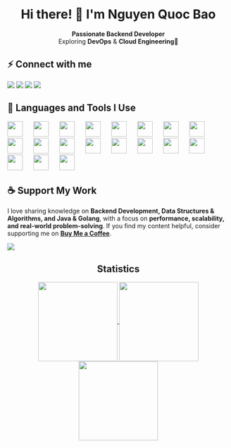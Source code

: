 

<h1 align="center">Hi there! 👋 I'm Nguyen Quoc Bao</h1>

<p align="center">
  <strong>Passionate Backend Developer</strong> <br>
  Exploring <strong>DevOps</strong> & <strong>Cloud Engineering</strong>🚀  
</p>



<h2>⚡️ Connect with me</h2>
<div align="left"> 
  <a href="mailto:qbhoalu@gmail.com" target="_blank"><img src="https://img.shields.io/badge/Gmail-D14836?style=for-the-badge&logo=gmail&logoColor=white"></a>
  <a href="https://www.facebook.com/baonguyen888/" target="_blank"><img src="https://img.shields.io/badge/Facebook-1877F2?style=for-the-badge&logo=facebook&logoColor=white"></a>
  <a href="https://www.hackerrank.com/qbhoalu" target="_blank"><img src="https://img.shields.io/badge/HackerRank-2EC866?style=for-the-badge&logo=hackerrank&logoColor=white"></a>
  <a href="https://www.leetcode.com/qbhoalu" target="_blank"><img src="https://img.shields.io/badge/LeetCode-FFA116?style=for-the-badge&logo=leetcode&logoColor=white"></a>
</div>

<h2>🚀 Languages and Tools I Use</h2>
<p>
  <a href="https://www.java.com/"><img src="https://cdn.jsdelivr.net/gh/devicons/devicon/icons/java/java-original.svg" height="35" style="margin-right: 20px;"></a>
  <a href="https://go.dev/"><img src="https://cdn.jsdelivr.net/gh/devicons/devicon/icons/go/go-original.svg" height="35" style="margin-right: 20px;"></a>
  <a href="https://developer.mozilla.org/en-US/docs/Web/JavaScript"><img src="https://cdn.jsdelivr.net/gh/devicons/devicon/icons/javascript/javascript-original.svg" height="35" style="margin-right: 20px;"></a>
  <a href="https://www.typescriptlang.org/"><img src="https://cdn.jsdelivr.net/gh/devicons/devicon/icons/typescript/typescript-original.svg" height="35" style="margin-right: 20px;"></a>
  <a href="https://www.python.org/"><img src="https://cdn.jsdelivr.net/gh/devicons/devicon/icons/python/python-original.svg" height="35" style="margin-right: 20px;"></a>
  <a href="https://spring.io/"><img src="https://cdn.jsdelivr.net/gh/devicons/devicon/icons/spring/spring-original.svg" height="35" style="margin-right: 20px;"></a>
  <a href="https://nodejs.org/"><img src="https://cdn.jsdelivr.net/gh/devicons/devicon/icons/nodejs/nodejs-original.svg" height="35" style="margin-right: 20px;"></a>
  <a href="https://reactjs.org/"><img src="https://cdn.jsdelivr.net/gh/devicons/devicon/icons/react/react-original.svg" height="35" style="margin-right: 20px;"></a>
  <a href="https://flutter.dev/"><img src="https://cdn.jsdelivr.net/gh/devicons/devicon/icons/flutter/flutter-original.svg" height="35" style="margin-right: 20px;"></a>
  <a href="https://kafka.apache.org/"><img src="https://cdn.jsdelivr.net/gh/devicons/devicon/icons/apachekafka/apachekafka-original.svg" height="35" style="margin-right: 20px;"></a>
  <a href="https://www.mongodb.com/"><img src="https://cdn.jsdelivr.net/gh/devicons/devicon/icons/mongodb/mongodb-original.svg" height="35" style="margin-right: 20px;"></a>
  <a href="https://www.mysql.com/"><img src="https://cdn.jsdelivr.net/gh/devicons/devicon/icons/mysql/mysql-original.svg" height="35" style="margin-right: 20px;"></a>
  <a href="https://www.postgresql.org/"><img src="https://cdn.jsdelivr.net/gh/devicons/devicon/icons/postgresql/postgresql-original.svg" height="35" style="margin-right: 20px;"></a>
  <a href="https://www.elastic.co/"><img src="https://cdn.jsdelivr.net/gh/devicons/devicon/icons/elasticsearch/elasticsearch-original.svg" height="35" style="margin-right: 20px;"></a>
  <a href="https://redis.io/"><img src="https://cdn.jsdelivr.net/gh/devicons/devicon/icons/redis/redis-original.svg" height="35" style="margin-right: 20px;"></a>
  <a href="https://www.docker.com/"><img src="https://cdn.jsdelivr.net/gh/devicons/devicon/icons/docker/docker-original.svg" height="35" style="margin-right: 20px;"></a>
  <a href="https://www.gnu.org/software/bash/"><img src="https://cdn.jsdelivr.net/gh/devicons/devicon/icons/bash/bash-original.svg" height="35" style="margin-right: 20px;"></a>
  <a href="https://www.linux.org/"><img src="https://cdn.jsdelivr.net/gh/devicons/devicon/icons/linux/linux-original.svg" height="35" style="margin-right: 20px;"></a>
  <a href="https://git-scm.com/"><img src="https://cdn.jsdelivr.net/gh/devicons/devicon/icons/git/git-original.svg" height="35"></a>
</p>

<h2>☕ Support My Work</h2>
<p align="left">
  I love sharing knowledge on <strong>Backend Development, Data Structures & Algorithms, and Java & Golang</strong>,  
  with a focus on <strong>performance, scalability, and real-world problem-solving</strong>.  
  If you find my content helpful, consider supporting me on  
  <a href="https://www.buymeacoffee.com/yourusername" target="_blank"><strong>Buy Me a Coffee</strong></a>.
</p>



<img src="https://user-images.githubusercontent.com/73097560/115834477-dbab4500-a447-11eb-908a-139a6edaec5c.gif">
<h2 align="center">Statistics</h2>
<div align="center">
<a href="https://github.com/baonq888">
<img align="center" src="http://github-profile-summary-cards.vercel.app/api/cards/stats?username=baonq888&theme=2077" height="180em" />
<img align="center" src="http://github-profile-summary-cards.vercel.app/api/cards/productive-time?username=baonq888&theme=2077" height="180em" />
<img align="center" src="http://github-profile-summary-cards.vercel.app/api/cards/profile-details?username=baonq888&theme=2077" height="180em" />
</div>
